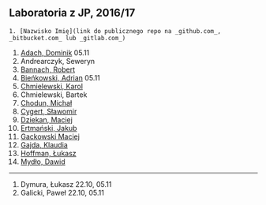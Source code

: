 ## Laboratoria z JP, 2016/17

```
1. [Nazwisko Imię](link do publicznego repo na _github.com_, _bitbucket.com_ lub _gitlab.com_)
```

1. [Adach, Dominik](https://github.com/Dadach/sp2016) 05.11
1. Andrearczyk, Seweryn
1. [Bannach, Robert](https://github.com/rByczeq/sp2016)
1. [Bieńkowski, Adrian](https://github.com/adrianadamb/sp) 05.11
1. [Chmielewski, Karol](https://github.com/kchmielewski/jp)
1. Chmielewski, Bartek
1. [Chodun, Michał](https://github.com/Xava2011)
1. [Cygert, Sławomir](https://github.com/Slawecky/srod_prog)
1. [Dziekan, Maciej](https://github.com/m4sakra/srodowisko_programisty)
1. [Ertmański, Jakub](https://github.com/Ertmanieq/sp2016.)
1. [Gackowski Maciej](https://github.com/mgackowski96/Jezyki-Programowania-)
1. [Gajda, Klaudia](https://github.com/klaudiaga/srod_prog)
1. [Hoffman, Łukasz](https:/github.com/highkillyou)
1. [Mydło, Dawid](https://github.com/dmydlo/jp)

----

1. Dymura, Łukasz 22.10, 05.11
1. Galicki, Paweł 22.10, 05.11
